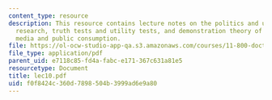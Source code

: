 ```yaml
---
content_type: resource
description: This resource contains lecture notes on the politics and use of evaluation
  research, truth tests and utility tests, and demonstration theory of social change,
  media and public consumption.
file: https://ol-ocw-studio-app-qa.s3.amazonaws.com/courses/11-800-doctoral-research-seminar-knowledge-in-the-public-arena-spring-2007/f0f8424c360d7898504b3999ad6e9a80_lec10.pdf
file_type: application/pdf
parent_uid: e7118c85-fd4a-fabc-e171-367c631a81e5
resourcetype: Document
title: lec10.pdf
uid: f0f8424c-360d-7898-504b-3999ad6e9a80
---
```

